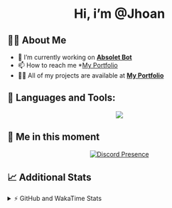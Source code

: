 <h1 align="center">Hi, i’m @Jhoan</h1>

## 🙋‍♂️ About Me

- 🔭 I’m currently working on **[Absolet Bot](https://strider.cloud)**
- 📫 How to reach me *[My Portfolio](https://jhoan.me/contact)
- 👨‍💻 All of my projects are available at **[My Portfolio](https://jhoan.me)**

## 🚀 Languages and Tools:
<p align="center">
  <a href="https://skillicons.dev">
    <img src="https://skillicons.dev/icons?i=js,ts,html,css,bootstrap,nodejs,express,vscode,neovim,vim,atom,cloudflare,git,github,discord,bots,linux,mongodb,nginx,redis,wordpress,heroku&perline=11" />
  </a>
</p>
  
## 👤 Me in this moment
<p align="center">
    <a href="https://discord.com/users/612460795124776960" target="_blank" rel="nofollow">
        <img src="https://lanyard-profile-readme.vercel.app/api/612460795124776960?idleMessage=Probably%20coding%20Absolet..." alt="Discord Presence" align="center">
    </a>
</p>

## 📈 Additional Stats
<details>
    <summary>⚡ GitHub and WakaTime Stats</summary>
    <br/>

<!--START_SECTION:waka-->
![Code Time](http://img.shields.io/badge/Code%20Time-507%20hrs%2012%20mins-blue)

**🐱 My GitHub Data** 

> 🏆 1,026 Contributions in the Year 2022
 > 
> 📦 169.7 kB Used in GitHub's Storage 
 > 
> 💼 Opted to Hire
 > 
> 📜 4 Public Repositories 
 > 
> 🔑 37 Private Repositories  
 > 
**I'm an Early 🐤** 

```text
🌞 Morning    84 commits     ██░░░░░░░░░░░░░░░░░░░░░░░   10.73% 
🌆 Daytime    344 commits    ███████████░░░░░░░░░░░░░░   43.93% 
🌃 Evening    319 commits    ██████████░░░░░░░░░░░░░░░   40.74% 
🌙 Night      36 commits     █░░░░░░░░░░░░░░░░░░░░░░░░   4.6%

```
📅 **I'm Most Productive on Saturday** 

```text
Monday       114 commits    ███░░░░░░░░░░░░░░░░░░░░░░   14.56% 
Tuesday      126 commits    ████░░░░░░░░░░░░░░░░░░░░░   16.09% 
Wednesday    135 commits    ████░░░░░░░░░░░░░░░░░░░░░   17.24% 
Thursday     76 commits     ██░░░░░░░░░░░░░░░░░░░░░░░   9.71% 
Friday       109 commits    ███░░░░░░░░░░░░░░░░░░░░░░   13.92% 
Saturday     153 commits    █████░░░░░░░░░░░░░░░░░░░░   19.54% 
Sunday       70 commits     ██░░░░░░░░░░░░░░░░░░░░░░░   8.94%

```


📊 **This Week I Spent My Time On** 

```text
⌚︎ Time Zone: America/Bogota

💬 Programming Languages: 
JavaScript               8 hrs 8 mins        █████████████████████░░░░   85.44% 
TypeScript               41 mins             █░░░░░░░░░░░░░░░░░░░░░░░░   7.28% 
YAML                     19 mins             ░░░░░░░░░░░░░░░░░░░░░░░░░   3.36% 
EJS                      14 mins             ░░░░░░░░░░░░░░░░░░░░░░░░░   2.5% 
JSON                     7 mins              ░░░░░░░░░░░░░░░░░░░░░░░░░   1.26%

🔥 Editors: 
VS Code                  9 hrs 32 mins       █████████████████████████   100.0%

🐱‍💻 Projects: 
dilva                    7 hrs 21 mins       ███████████████████░░░░░░   77.1% 
injector                 1 hr 4 mins         ██░░░░░░░░░░░░░░░░░░░░░░░   11.28% 
api                      32 mins             █░░░░░░░░░░░░░░░░░░░░░░░░   5.65% 
api_shop                 17 mins             ░░░░░░░░░░░░░░░░░░░░░░░░░   3.07% 
Absolet                  13 mins             ░░░░░░░░░░░░░░░░░░░░░░░░░   2.4%

💻 Operating System: 
Linux                    9 hrs 32 mins       █████████████████████████   100.0%

```

**I Mostly Code in JavaScript** 

```text
JavaScript               16 repos            ████████████████░░░░░░░░░   64.0% 
Java                     3 repos             ███░░░░░░░░░░░░░░░░░░░░░░   12.0% 
TypeScript               3 repos             ███░░░░░░░░░░░░░░░░░░░░░░   12.0% 
Shell                    1 repo              █░░░░░░░░░░░░░░░░░░░░░░░░   4.0% 
CSS                      1 repo              █░░░░░░░░░░░░░░░░░░░░░░░░   4.0%

```



 Last Updated on 29/11/2022 04:15:56 UTC
<!--END_SECTION:waka-->
</details>
